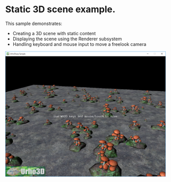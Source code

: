  Static 3D scene example.
=============

This sample demonstrates:
- Creating a 3D scene with static content
- Displaying the scene using the Renderer subsystem
- Handling keyboard and mouse input to move a freelook camera

![Screenshot](Screenshot.png)